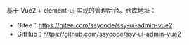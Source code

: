 基于 Vue2 + element-ui 实现的管理后台。仓库地址：

* Gitee：<https://gitee.com/ssycode/ssy-ui-admin-vue2>
* GitHub：<https://github.com/ssycode/ssy-ui-admin-vue2>
